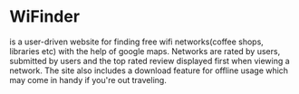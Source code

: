 # WiFinder
is a user-driven website for finding free wifi networks(coffee shops, libraries etc) with the help of google maps. Networks are rated by users, submitted by users and the top rated review displayed first when viewing a network. The site also includes a download feature for offline usage which may come in handy if you're out traveling.

